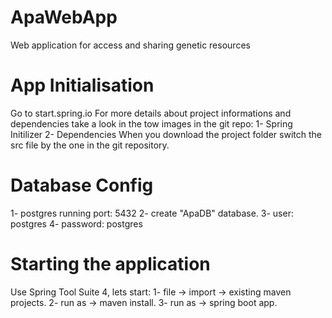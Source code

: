 # ApaWebApp
Web application for access and sharing genetic resources
# App Initialisation
Go to start.spring.io
For more details about project informations and dependencies take a look in the tow images in the git repo:
  1- Spring Initilizer
  2- Dependencies
When you download the project folder switch the src file by the one in the git repository.
# Database Config
1- postgres running port: 5432
2- create "ApaDB" database.
3- user: postgres
4- password: postgres
# Starting the application
Use Spring Tool Suite 4, lets start:
1- file -> import -> existing maven projects.
2- run as -> maven install.
3- run as -> spring boot app.
